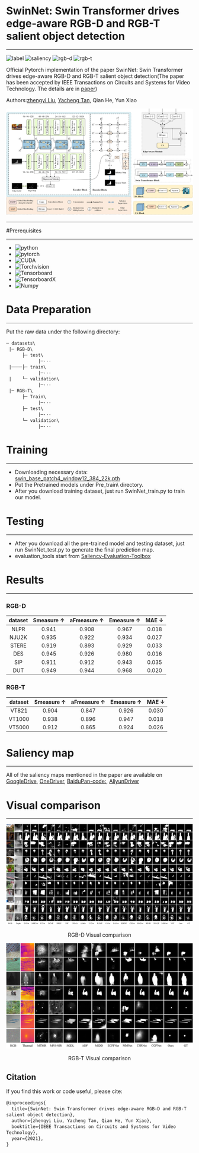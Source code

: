 # SwinNet: Swin Transformer drives edge-aware RGB-D and RGB-T salient object detection
****
![label](https://img.shields.io/badge/Label-%20-red)
![saliency](https://img.shields.io/badge/Saliency-%20-green)
![rgb-d](https://img.shields.io/badge/RGB--D-%20-green)
![rgb-t](https://img.shields.io/badge/RGB--T-%20-brightgreen)

Official Pytorch implementation of the paper SwinNet: Swin Transformer drives edge-aware RGB-D and RGB-T salient object detection(The paper has been accepted by IEEE Transactions on Circuits and Systems for Video Technology. The details are in [paper](https://github.com/liuzywen/SwinNet/blob/main))

Authors:[zhengyi Liu](https://github.com/liuzywen), [Yacheng Tan](https://github.com/caigentan), Qian He, Yun Xiao

![main](imgs/main.png)
****
#Prerequisites
****
+ ![python](https://img.shields.io/badge/Python-3.7.10%20-green)
+ ![pytorch](https://img.shields.io/badge/Pytorch-1.7.0%20-green)
+ ![CUDA](https://img.shields.io/badge/Cuda-10.1%20-green)
+ ![Torchvision](https://img.shields.io/badge/Torchvision-0.8.0%20-green)
+ ![Tensorboard](https://img.shields.io/badge/Tensorboard-1.14.0%20-green)
+ ![TensorboardX](https://img.shields.io/badge/TensorboardX-2.2%20-green)
+ ![Numpy](https://img.shields.io/badge/Numpy-1.19.2%20-green)

# Data Preparation
****
Put the raw data under the following directory:

    ─ datasets\
     |─ RGB-D\
          ├─ test\
                |─···
     |────├─ train\
                |─···
     |    └─ validation\
                |─···
     |─ RGB-T\
          ├─ Train\
                |─···
          ├─ test\
                |─···
          └─ validation\
                |─···

# Training
****
* Downloading necessary data: [swin_base_patch4_window12_384_22k.pth](https://github.com/SwinTransformer/storage/releases/download/v1.0.0/swin_base_patch4_window12_384_22k.pth)
* Put the Pretrained models under Pre_train\ directory.
* After you download training dataset, just run SwinNet_train.py to train our model.

# Testing
****
* After you download all the pre-trained model and testing dataset, just run SwinNet_test.py to generate the final prediction map.
* evaluation_tools start from [Saliency-Evaluation-Toolbox](https://github.com/jiwei0921/Saliency-Evaluation-Toolbox)

# Results
****
### RGB-D
| dataset | Smeasure ↑ | aFmeasure ↑ |Emeasure ↑ | MAE ↓ | 
| :---: | :---: | :---: | :---: | :---: | 
| NLPR | 0.941 | 0.908 | 0.967 | 0.018 |
| NJU2K | 0.935 | 0.922 | 0.934 | 0.027 |
| STERE | 0.919 | 0.893 | 0.929 | 0.033 |
| DES | 0.945 | 0.926 | 0.980 | 0.016 |
| SIP | 0.911 | 0.912 | 0.943 | 0.035 |
| DUT | 0.949 | 0.944 | 0.968 | 0.020 |
### RGB-T
| dataset | Smeasure ↑ | aFmeasure ↑ |Emeasure ↑ | MAE ↓ | 
| :---: | :---: | :---: | :---: | :---: | 
| VT821 | 0.904 | 0.847 | 0.926 | 0.030 |
| VT1000 | 0.938 | 0.896 | 0.947 | 0.018 |
| VT5000 | 0.912 | 0.865 | 0.924 | 0.026 |

# Saliency map
****
All of the saliency maps mentioned in the paper are available on [GoogleDrive](https://drive.google.com/drive/folders/1UG3HzVbl9etPgZorkGAZrHYmzUQmPz6S?usp=sharing), [OneDriver](https://1drv.ms/u/s!AuFm6rk_AONSjzOWm6F7NMogzkl1?e=jclfMu), [BaiduPan-code:](), [AliyunDriver](https://www.aliyundrive.com/s/BxnZfHBRnye)


# Visual comparison
****
![RGB-D](imgs/RGBD.png)
<p align="center">RGB-D Visual comparison</p>

![RGB-T](imgs/RGBT.png)
<p align="center">RGB-T Visual comparison</p>


## Citation
If you find this work or code useful, please cite:

```
@inproceedings{
  title={SwinNet: Swin Transformer drives edge-aware RGB-D and RGB-T salient object detection},
  author={zhengyi Liu, Yacheng Tan, Qian He, Yun Xiao},
  booktitle={IEEE Transactions on Circuits and Systems for Video Technology},
  year={2021},
}
```
